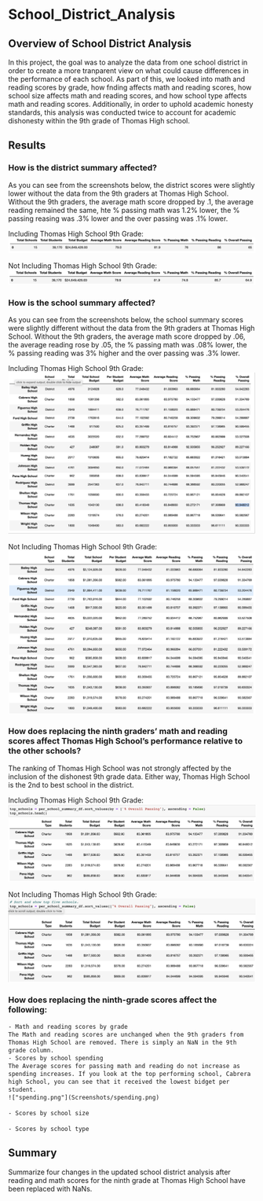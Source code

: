 # School_District_Analysis

## Overview of School District Analysis

In this project, the goal was to analyze the data from one school district in order to create a more tranparent view on what could cause differences in the performance of each school. As part of this, we looked into math and reading scores by grade, how fnding affects math and reading scores, how school size affects math and reading scores, and how school type affects math and reading scores. Additionally, in order to uphold academic honesty standards, this analysis was conducted twice to account for academic dishonesty within the 9th grade of Thomas High school.  

## Results

### How is the district summary affected?
As you can see from the screenshots below, the district scores were slightly lower without the data from the 9th graders at Thomas High School. Without the 9th graders, the average math score dropped by .1, the average reading remained the same, hte % passing math was 1.2% lower, the % passing reasing was .3% lower and the over passing was .1% lower.

Including Thomas High School 9th Grade:
!["District_with_ninth.png"](Screenshots/District_with_ninth.png)

Not Including Thomas High School 9th Grade:
!["District_without_ninth.png"](Screenshots/District_without_ninth.png)

### How is the school summary affected?
As you can see from the screenshots below, the school summary scores were slightly different without the data from the 9th graders at Thomas High School. Without the 9th graders, the average math score dropped by .06, the average reading rose by .05, the % passing math was .08% lower, the % passing reading was 3% higher and the over passing was .3% lower.

Including Thomas High School 9th Grade:
!["School_with_ninth.png"](Screenshots/School_with_ninth.png)

Not Including Thomas High School 9th Grade:
!["school_without_ninth.png"](Screenshots/school_without_ninth.png)


### How does replacing the ninth graders’ math and reading scores affect Thomas High School’s performance relative to the other schools?

The ranking of Thomas High School was not strongly affected by the inclusion of the dishonest 9th grade data. Either way, Thomas High School is the 2nd to best school in the district. 

Including Thomas High School 9th Grade:
!["top_5_with_ninth.png"](Screenshots/top_5_with_ninth.png)

Not Including Thomas High School 9th Grade:
!["top_5_without_ninth.png"](Screenshots/top_5_without_ninth.png)


### How does replacing the ninth-grade scores affect the following:
    - Math and reading scores by grade
    The Math and reading scores are unchanged when the 9th graders from Thomas High School are removed. There is simply an NaN in the 9th grade column.
    - Scores by school spending
    The Average scores for passing math and reading do not increase as spending increases. If you look at the top performing school, Cabrera high School, you can see that it received the lowest bidget per student.
    !["spending.png"](Screenshots/spending.png)
    
    - Scores by school size
    
    - Scores by school type
    
## Summary

Summarize four changes in the updated school district analysis after reading and math scores for the ninth grade at Thomas High School have been replaced with NaNs.